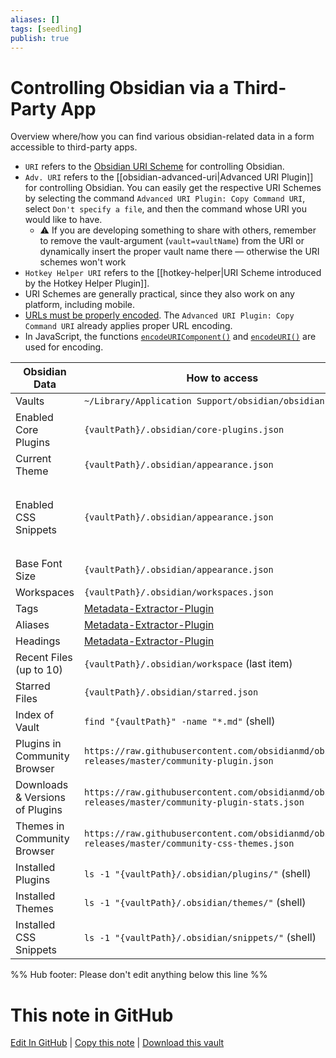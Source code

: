 ```yaml
---
aliases: []
tags: [seedling]
publish: true
---
```


# Controlling Obsidian via a Third-Party App

Overview where/how you can find various obsidian-related data in a form accessible to third-party apps.

- `URI` refers to the [Obsidian URI Scheme](https://help.obsidian.md/Advanced+topics/Using+obsidian+URI#Using+Obsidian+URIs) for controlling Obsidian.
- `Adv. URI` refers to the [[obsidian-advanced-uri\|Advanced URI Plugin]] for controlling Obsidian. You can easily get the respective URI Schemes by selecting the command `Advanced URI Plugin: Copy Command URI`, select `Don't specify a file`, and then the command whose URI you would like to have.
  - ⚠️ If you are developing something to share with others, remember to remove the vault-argument (`vault=vaultName`) from the URI or dynamically insert the proper vault name there — otherwise the URI schemes won't work
- `Hotkey Helper URI` refers to the [[hotkey-helper\|URI Scheme introduced by the Hotkey Helper Plugin]].
- URI Schemes are generally practical, since they also work on any platform, including mobile.
- [URLs must be properly encoded](https://www.w3schools.com/tags/ref_urlencode.ASP). The `Advanced URI Plugin: Copy Command URI` already applies proper URL encoding.
- In JavaScript, the functions [`encodeURIComponent()`](https://developer.mozilla.org/en-US/docs/Web/JavaScript/Reference/Global_Objects/encodeURIComponent) and [`encodeURI()`](https://developer.mozilla.org/en-US/docs/Web/JavaScript/Reference/Global_Objects/encodeURI) are used for encoding.

| Obsidian Data                   | How to access                                                                                       | How to control                                                                                                                                                                              |
| ------------------------------- | --------------------------------------------------------------------------------------------------- | ------------------------------------------------------------------------------------------------------------------------------------------------------------------------------------------- |
| Vaults                          | `~/Library/Application Support/obsidian/obsidian.json`                                              |                                                                                                                                                                                             |
| Enabled Core Plugins            | `{vaultPath}/.obsidian/core-plugins.json`                                                           |                                                                                                                                                                                             |
| Current Theme                   | `{vaultPath}/.obsidian/appearance.json`                                                             | Theme Switcher Command (via Adv. URI)                                                                                                                                                       |
| Enabled CSS Snippets            | `{vaultPath}/.obsidian/appearance.json`                                                             | Renaming a snippet located in `"{vaultPath}/.obsidian/snippets/"` basically works as a OFF-Switch, since CSS is live-reloaded by Obsidian. (renaming the file back, would be the on-switch) |
| Base Font Size                  | `{vaultPath}/.obsidian/appearance.json`                                                             |                                                                                                                                                                                             |
| Workspaces                      | `{vaultPath}/.obsidian/workspaces.json`                                                             | Open Workspace (Adv. URI)                                                                                                                                                                   |
| Tags                            | [Metadata-Extractor-Plugin](https://github.com/kometenstaub/metadata-extractor)                     | Open / Search (URI)                                                                                                                                                                         |
| Aliases                         | [Metadata-Extractor-Plugin](https://github.com/kometenstaub/metadata-extractor)                     | Open (URI)                                                                                                                                                                                  |
| Headings                        | [Metadata-Extractor-Plugin](https://github.com/kometenstaub/metadata-extractor)                     | Open Heading (Adv. URI)                                                                                                                                                                     |
| Recent Files (up to 10)         | `{vaultPath}/.obsidian/workspace` (last item)                                                       | Open (URI)                                                                                                                                                                                  |
| Starred Files                   | `{vaultPath}/.obsidian/starred.json`                                                                | Open (URI)                                                                                                                                                                                  |
| Index of Vault                  | `find "{vaultPath}" -name "*.md"` (shell)                                                           | Open (URI)                                                                                                                                                                                  |
| Plugins in Community Browser    | `https://raw.githubusercontent.com/obsidianmd/obsidian-releases/master/community-plugin.json`       | Hotkey Helper URI                                                                                                                                                                           |
| Downloads & Versions of Plugins | `https://raw.githubusercontent.com/obsidianmd/obsidian-releases/master/community-plugin-stats.json` | Hotkey Helper URI                                                                                                                                                                           |
| Themes in Community Browser     | `https://raw.githubusercontent.com/obsidianmd/obsidian-releases/master/community-css-themes.json`   |                                                                                                                                                                                             |
| Installed Plugins               | `ls -1 "{vaultPath}/.obsidian/plugins/"` (shell)                                                    | Hotkey Helper URI                                                                                                                                                                           |
| Installed Themes                | `ls -1 "{vaultPath}/.obsidian/themes/"` (shell)                                                     |                                                                                                                                                                                             |
| Installed CSS Snippets          | `ls -1 "{vaultPath}/.obsidian/snippets/"` (shell)                                                   |                                                                                                                                                                                             |

%% Hub footer: Please don't edit anything below this line %%

# This note in GitHub

<span class="git-footer">[Edit In GitHub](https://github.dev/obsidian-community/obsidian-hub/blob/main/04%20-%20Guides%2C%20Workflows%2C%20%26%20Courses/Guides/Controlling%20Obsidian%20via%20a%20Third-party%20App.md "git-hub-edit-note") | [Copy this note](https://raw.githubusercontent.com/obsidian-community/obsidian-hub/main/04%20-%20Guides%2C%20Workflows%2C%20%26%20Courses/Guides/Controlling%20Obsidian%20via%20a%20Third-party%20App.md "git-hub-copy-note") | [Download this vault](https://github.com/obsidian-community/obsidian-hub/archive/refs/heads/main.zip "git-hub-download-vault") </span>
